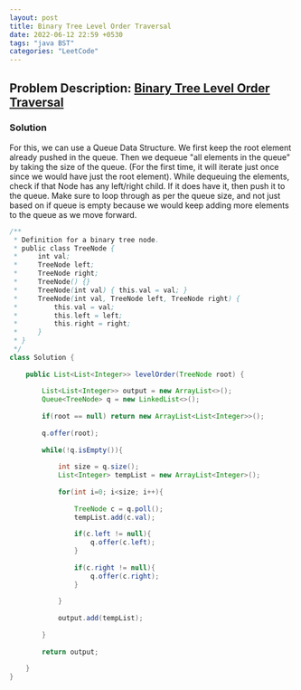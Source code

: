 ```yaml
---
layout: post
title: Binary Tree Level Order Traversal
date: 2022-06-12 22:59 +0530
tags: "java BST"
categories: "LeetCode"
---
```


## Problem Description:  [Binary Tree Level Order Traversal](https://leetcode.com/explore/learn/card/data-structure-tree/134/traverse-a-tree/931/)

### Solution

For this, we can use a Queue Data Structure. We first keep the root element already pushed in the queue. Then we dequeue "all elements in the queue" by taking the size of the queue. (For the first time, it will iterate just once since we would have just the root element). While dequeuing the elements, check if that Node has any left/right child. If it does have it, then push it to the queue. Make sure to loop through as per the queue size, and not just based on if queue is empty because we would keep adding more elements to the queue as we move forward.

```java
/**
 * Definition for a binary tree node.
 * public class TreeNode {
 *     int val;
 *     TreeNode left;
 *     TreeNode right;
 *     TreeNode() {}
 *     TreeNode(int val) { this.val = val; }
 *     TreeNode(int val, TreeNode left, TreeNode right) {
 *         this.val = val;
 *         this.left = left;
 *         this.right = right;
 *     }
 * }
 */
class Solution {
    
    public List<List<Integer>> levelOrder(TreeNode root) {
        
        List<List<Integer>> output = new ArrayList<>();
        Queue<TreeNode> q = new LinkedList<>();
        
        if(root == null) return new ArrayList<List<Integer>>();
        
        q.offer(root);
        
        while(!q.isEmpty()){
            
            int size = q.size();
            List<Integer> tempList = new ArrayList<Integer>();
            
            for(int i=0; i<size; i++){
                
                TreeNode c = q.poll();
                tempList.add(c.val);
                
                if(c.left != null){
                    q.offer(c.left);
                }
                
                if(c.right != null){
                    q.offer(c.right);
                }
                
            }
            
            output.add(tempList);
            
        }
        
        return output;
        
    }
}
```
